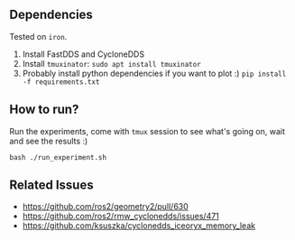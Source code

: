 ## Dependencies

Tested on `iron`.

1. Install FastDDS and CycloneDDS
1. Install `tmuxinator`: `sudo apt install tmuxinator`
1. Probably install python dependencies if you want to plot :) `pip install -f requirements.txt`

## How to run?

Run the experiments, come with `tmux` session to see what's going on, wait and see the results :)

```
bash ./run_experiment.sh
```


## Related Issues

- https://github.com/ros2/geometry2/pull/630
- https://github.com/ros2/rmw_cyclonedds/issues/471
- https://github.com/ksuszka/cyclonedds_iceoryx_memory_leak

